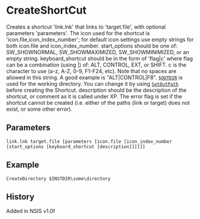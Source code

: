 # CreateShortCut

Creates a shortcut 'link.lnk' that links to 'target.file', with optional parameters 'parameters'. The icon used for the shortcut is 'icon.file,icon\_index\_number'; for default icon settings use empty strings for both icon.file and icon\_index\_number. start\_options should be one of: SW\_SHOWNORMAL, SW\_SHOWMAXIMIZED, SW\_SHOWMINIMIZED, or an empty string. keyboard_shortcut should be in the form of 'flag|c' where flag can be a combination (using |) of: ALT, CONTROL, EXT, or SHIFT. c is the character to use (a-z, A-Z, 0-9, F1-F24, etc). Note that no spaces are allowed in this string. A good example is "ALT|CONTROL|F8". [`$OUTDIR`][1] is used for the working directory. You can change it by using [`SetOutPath`][2] before creating the Shortcut. description should be the description of the shortcut, or comment as it is called under XP. The error flag is set if the shortcut cannot be created (i.e. either of the paths (link or target) does not exist, or some other error).

## Parameters

    link.lnk target.file [parameters [icon.file [icon_index_number [start_options [keyboard_shortcut [description]]]]]]

## Example

    CreateDirectory $INSTDIR\some\directory

## History

Added in NSIS v1.0f

[1]: ../Variables/OUTDIR.md
[2]: SetOutPath.md
